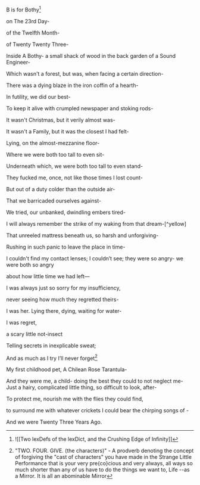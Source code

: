 

B is for Bothy[^b] 


on The 23rd Day-

of the Twelfth Month-

of Twenty Twenty Three-

Inside A Bothy-  a small shack of wood in the back garden of a Sound Engineer-

Which wasn't a forest, but was, when facing a certain direction-

There was a dying blaze in the iron coffin of a hearth-

In futility, we did our best-

To keep it alive with crumpled newspaper and stoking rods-

It wasn't Christmas, but it verily almost was-

It wasn't a Family, but it was the closest I had felt-

Lying, on the almost-mezzanine floor-

Where we were both too tall to even sit-

Underneath which, we were both too tall to even stand-

They fucked me, once, not like those times I lost count-

But out of a duty colder than the outside air-

That we barricaded ourselves against-

We tried, our unbanked, dwindling embers tired-

I will always remember the strike of my waking from that dream-[^yellow]

That unreeled mattress beneath us, so harsh and unforgiving-

Rushing in such panic to leave the place in time-

I couldn't find my contact lenses; I couldn’t see; they were so angry- we were both so angry 

about how little time we had left—

I was always just so sorry for my insufficiency, 

never seeing how much they regretted theirs-

I was her. Lying there, dying, waiting for water-

I was regret,

a scary little not-insect 

Telling secrets in inexplicable sweat;

And as much as I try I’ll never forget[^myself]

My first childhood pet, A Chilean Rose Tarantula-

And they were me, a child- doing the best they could to not neglect me-
Just a hairy, complicated little thing, so difficult to look, after-

To protect me, nourish me with the flies they could find, 

to surround me with whatever crickets I could bear the chirping songs of -

And we were Twenty Three Years Ago.

[^myself]: "TWO. FOUR. GIVE. (the characters)" - A prodverb denoting the concept of forgiving the "cast of characters"[^char] you have made in the Strange Little Performance that is your very pre{co}cious and very always, all ways so much shorter than any of us have to do the things we want to, Life --as a Mirror. It is all an abominable Mirror[^NB] 

[^NB]:much like that story that Borges once told; where he meets his younger self on a bench on a cliff overlooking an Ocean that was all fading into a homogenous Yellow in his dwindling vision but ever-blossoming Vision: he said something like "Alas, we could never get along. We were too alike; the image of our Selves in reflection, abominable, and one of us, was destined, doomed, to become the Other[^bench]

[^woman]: "The Three Second Dream of a Single Fly(- unreleased edition of *The Journal in The Woman In The Wallpaper: An Analysis of Jeanne Willis' 'The Rascally Cake' - the message in the medium of the diary of two then to one in the one book that's two, in the book about itself becoming knot itself, And the Woman In The Wallpaper is The Spirit of The Person Reading This And She Is Crawling Beneath Your Eyes Like The Buzzing of an Insect Upon Those Little Ideas You Were Crushed Into Believing Were Just Waste, Waste of Time, Waste of Body, Waste of Weight, But This Book Is An Unwittingly Futile Attempt To Unload Some Of That Unbearable Gravity* 2027). 
[^char]:As *'Borges' Hymn: Self says: "Check this, mate.

[^C]: CAG(e) - *cage* 
[^G]: GAT(e) - *gate* 

[^bench]:or the bench in the meadows where you said: "shall we start dating and see where it takes us?" - N.B[^N.B.]
[^N.B.]: <sup>Noet</sup>Borges.


[^b]: ![[Two lexDefs of the lexDict, and the Crushing Edge of Infinity]]